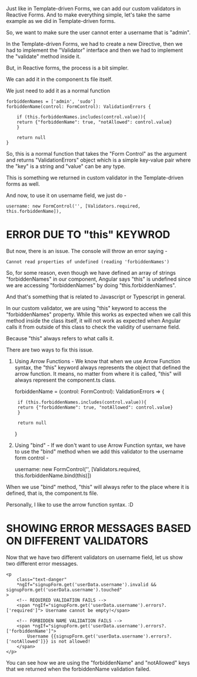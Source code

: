Just like in Template-driven Forms, we can add our custom validators in Reactive Forms. And to make everything simple, let's take the same example as we did in Template-driven forms. 

So, we want to make sure the user cannot enter a username that is "admin".

In the Template-driven Forms, we had to create a new Directive, then we had to implement the "Validator" interface and then we had to implement the "validate" method inside it.

But, in Reactive forms, the process is a bit simpler.

We can add it in the component.ts file itself. 

We just need to add it as a normal function 

    forbiddenNames = ['admin', 'sudo']
    forbiddenName(control: FormControl): ValidationErrors {

        if (this.forbiddenNames.includes(control.value)){
        return {"forbiddenName": true, "notAllowed": control.value}
        }

        return null
    }

So, this is a normal function that takes the "Form Control" as the argument and returns "ValidationErrors" object which is a simple key-value pair where the "key" is a string and "value" can be any type.

This is something we returned in custom validator in the Template-driven forms as well.

And now, to use it on username field, we just do -

    username: new FormControl('', [Validators.required, this.forbiddenName]),


# ERROR DUE TO "this" KEYWROD

But now, there is an issue. The console will throw an error saying - 

    Cannot read properties of undefined (reading 'forbiddenNames')


So, for some reason, even though we have defined an array of strings "forbiddenNames" in our component, Angular says "this" is undefined since we are accessing "forbiddenNames" by doing "this.forbiddenNames".

And that's something that is related to Javascript or Typescript in general.

In our custom validator, we are using "this" keyword to access the "forbiddenNames" property. While this works as expected when we call this method inside the class itself, it will not work as expected when Angular calls it from outside of this class to check the validity of username field.

Because "this" always refers to what calls it. 

There are two ways to fix this issue.

1. Using Arrow Functions - We know that when we use Arrow Function syntax, the "this" keyword always represents the object that defined the arrow function. It means, no matter from where it is called, "this" will always represent the component.ts class.

    forbiddenName = (control: FormControl): ValidationErrors => {

        if (this.forbiddenNames.includes(control.value)){
        return {"forbiddenName": true, "notAllowed": control.value}
        }

        return null
    }

2. Using "bind" - If we don't want to use Arrow Function syntax, we have to use the "bind" method when we add this validator to the username form control - 
   
   username: new FormControl('', [Validators.required, this.forbiddenName.bind(this)])

When we use "bind" method, "this" will always refer to the place where it is defined, that is, the component.ts file.

Personally, I like to use the arrow function syntax. :D

# SHOWING ERROR MESSAGES BASED ON DIFFERENT VALIDATORS

Now that we have two different validators on username field, let us show two different error messages.

    <p
        class="text-danger"
        *ngIf="signupForm.get('userData.username').invalid && signupForm.get('userData.username').touched"
    >
        <!-- REQUIRED VALIDATION FAILS -->
        <span *ngIf="signupForm.get('userData.username').errors?.['required']"> Username cannot be empty!</span>
            
        <!-- FORBIDDEN NAME VALIDATION FAILS -->
        <span *ngIf="signupForm.get('userData.username').errors?.['forbiddenName']">
            Username {{signupForm.get('userData.username').errors?.['notAllowed']}} is not allowed!
        </span>
    </p>

You can see how we are using the "forbiddenName" and "notAllowed" keys that we returned when the forbiddenName validation failed.

